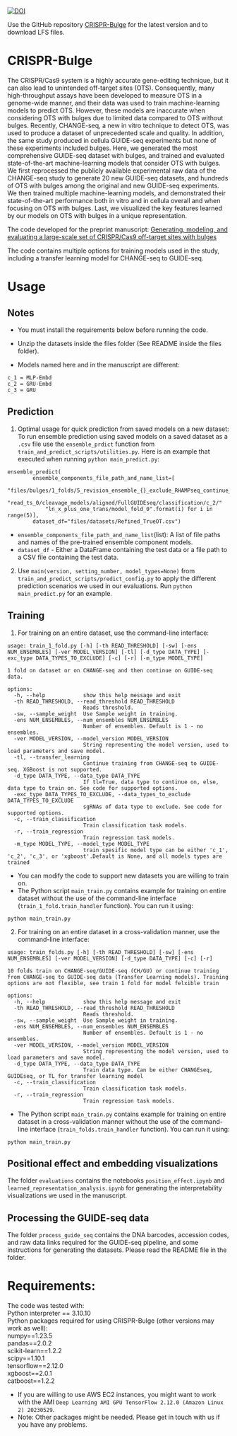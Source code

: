 [![DOI](https://zenodo.org/badge/DOI/10.5281/zenodo.10902356.svg)](https://doi.org/10.5281/zenodo.10902356)

Use the GitHub repository [CRISPR-Bulge](https://github.com/OrensteinLab/CRISPR-Bulge) for the latest version and to download LFS files.

# CRISPR-Bulge
The CRISPR/Cas9 system is a highly accurate gene-editing technique, but it can also lead to unintended off-target sites (OTS). Consequently, many high-throughput assays have been developed to measure OTS in a genome-wide manner, and their data was used to train machine-learning models to predict OTS. However, these models are inaccurate when considering OTS with bulges due to limited data compared to OTS without bulges. Recently, CHANGE-seq, a new in vitro technique to detect OTS, was used to produce a dataset of unprecedented scale and quality. In addition, the same study produced in cellula GUIDE-seq experiments but none of these experiments included bulges. Here, we generated the most comprehensive GUIDE-seq dataset with bulges, and trained and evaluated state-of-the-art machine-learning models that consider OTS with bulges. We first reprocessed the publicly available experimental raw data of the CHANGE-seq study to generate 20 new GUIDE-seq datasets, and hundreds of OTS with bulges among the original and new GUIDE-seq experiments. We then trained multiple machine-learning models, and demonstrated their state-of-the-art performance both in vitro and in cellula overall and when focusing on OTS with bulges. Last, we visualized the key features learned by our models on OTS with bulges in a unique representation.

The code developed for the preprint manuscript:
[Generating, modeling, and evaluating a large-scale set of CRISPR/Cas9 off-target sites with bulges](https://www.biorxiv.org/content/10.1101/2023.11.01.565099v1)

The code contains multiple options for training models used in the study, including a transfer learning model for CHANGE-seq to GUIDE-seq.


# Usage

## Notes
- You must install the requirements below before running the code.

- Unzip the datasets inside the files folder (See README inside the files folder).

- Models named here and in the manuscript are different:
```
c_1 = MLP-Embd
c_2 = GRU-Embd
c_3 = GRU
```

## Prediction
1. Optimal usage for quick prediction from saved models on a new dataset: To run ensemble prediction using saved models on a saved dataset as a `.csv` file use the `ensemble_prdict` function from `train_and_predict_scripts/utilities.py`. Here is an example that executed when running `python main_predict.py`:
```
ensemble_predict(
        ensemble_components_file_path_and_name_list=[
            "files/bulges/1_folds/5_revision_ensemble_{}_exclude_RHAMPseq_continue_from_change_seq/"
            "read_ts_0/cleavage_models/aligned/FullGUIDEseq/classification/c_2/"
            "ln_x_plus_one_trans/model_fold_0".format(i) for i in range(5)],
        dataset_df="files/datasets/Refined_TrueOT.csv")
```
- `ensemble_components_file_path_and_name_list`(list): A list of file paths and names of the pre-trained ensemble component models.
- `dataset_df` - Either a DataFrame containing the test data or a file path to a CSV file containing the test data.

2. Use `main(version, setting_number, model_types=None)` from `train_and_predict_scripts/predict_config.py` to apply the different prediction scenarios we used in our evaluations. Run `python main_predict.py` for an example.

## Training
1. For training on an entire dataset, use the command-line interface:
```
usage: train_1_fold.py [-h] [-th READ_THRESHOLD] [-sw] [-ens NUM_ENSEMBLES] [-ver MODEL_VERSION] [-tl] [-d_type DATA_TYPE] [-exc_type DATA_TYPES_TO_EXCLUDE] [-c] [-r] [-m_type MODEL_TYPE]

1 fold on dataset or on CHANGE-seq and then continue on GUIDE-seq data.

options:
  -h, --help            show this help message and exit
  -th READ_THRESHOLD, --read_threshold READ_THRESHOLD
                        Reads threshold.
  -sw, --sample_weight  Use Sample weight in training.
  -ens NUM_ENSEMBLES, --num_ensembles NUM_ENSEMBLES
                        Number of ensembles. Default is 1 - no ensembles.
  -ver MODEL_VERSION, --model_version MODEL_VERSION
                        String representing the model version, used to load parameters and save model.
  -tl, --transfer_learning
                        Continue training from CHANGE-seq to GUIDE-seq. XGBoost is not supported.
  -d_type DATA_TYPE, --data_type DATA_TYPE
                        If tl=True, data type to continue on, else, data type to train on. See code for supported options.
  -exc_type DATA_TYPES_TO_EXCLUDE, --data_types_to_exclude DATA_TYPES_TO_EXCLUDE
                        sgRNAs of data type to exclude. See code for supported options.
  -c, --train_classification
                        Train classification task models.
  -r, --train_regression
                        Train regression task models.
  -m_type MODEL_TYPE, --model_type MODEL_TYPE
                        train spesific model type can be either 'c_1', 'c_2', 'c_3', or 'xgboost'.Default is None, and all models types are trained
```
- You can modify the code to support new datasets you are willing to train on.
- The Python script `main_train.py` contains example for training on entire dataset without the use of the command-line interface (`train_1_fold.train_handler` function). You can run it using:
```
python main_train.py
```


2. For training on an entire dataset in a cross-validation manner, use the command-line interface:
```
usage: train_folds.py [-h] [-th READ_THRESHOLD] [-sw] [-ens NUM_ENSEMBLES] [-ver MODEL_VERSION] [-d_type DATA_TYPE] [-c] [-r]

10 folds train on CHANGE-seq/GUIDE-seq (CH/GU) or continue training from CHANGE-seq to GUIDE-seq data (Transfer Learning models). Training options are not flexible, see train 1 fold for model felxible train

options:
  -h, --help            show this help message and exit
  -th READ_THRESHOLD, --read_threshold READ_THRESHOLD
                        Reads threshold.
  -sw, --sample_weight  Use Sample weight in training.
  -ens NUM_ENSEMBLES, --num_ensembles NUM_ENSEMBLES
                        Number of ensembles. Default is 1 - no ensembles.
  -ver MODEL_VERSION, --model_version MODEL_VERSION
                        String representing the model version, used to load parameters and save model.
  -d_type DATA_TYPE, --data_type DATA_TYPE
                        Train data type. Can be either CHANGEseq, GUIDEseq, or TL for transfer learning model
  -c, --train_classification
                        Train classification task models.
  -r, --train_regression
                        Train regression task models.
```
- The Python script `main_train.py` contains example for training on entire dataset in a cross-validation manner without the use of the command-line interface (`train_folds.train_handler` function). You can run it using:
```
python main_train.py
```


## Positional effect and embedding visualizations
The folder `evaluations` contains the notebooks `position_effect.ipynb` and `learned_representation_analysis.ipynb` for generating the interpretability visualizations we used in the manuscript.

## Processing the GUIDE-seq data
The folder `process_guide_seq` contains the DNA barcodes, accession codes, and raw data links required for the GUIDE-seq pipeline, and some instructions for generating the datasets. Please read the README file in the folder.

# Requirements:
The code was tested with:\
Python interpreter == 3.10.10\
Python packages required for using CRISPR-Bulge (other versions may work as well):\
    numpy==1.23.5\
    pandas==2.0.2\
    scikit-learn==1.2.2\
    scipy==1.10.1\
    tensorflow==2.12.0\
    xgboost==2.0.1\
    catboost==1.2.2

- If you are willing to use AWS EC2 instances, you might want to work with the AMI `Deep Learning AMI GPU TensorFlow 2.12.0 (Amazon Linux 2) 20230529`.
- Note: Other packages might be needed. Please get in touch with us if you have any problems.